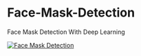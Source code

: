 # Face-Mask-Detection
Face Mask Detection With Deep Learning

[![Face Mask Detection](https://img.youtube.com/vi/rsuNcQQgYy0/0.jpg)](https://www.youtube.com/watch?v=rsuNcQQgYy0)
